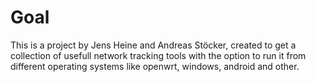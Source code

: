 
<html>
<body>
  <h1>Goal</h1>
  <p>This is a project by Jens Heine and Andreas Stöcker, created to get a collection of usefull network tracking tools with the option to run it from different operating systems like openwrt, windows, android and other.</p>
</body>

</html>
